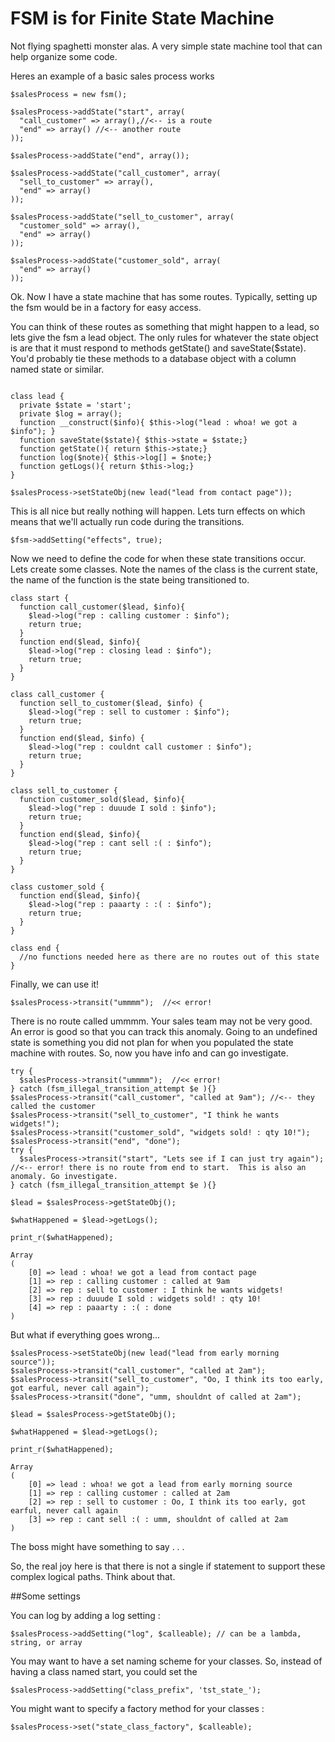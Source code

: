 # FSM is for Finite State Machine
Not flying spaghetti monster alas. A very simple state machine tool that can help organize some code.

Heres an example of a basic sales process works
```
$salesProcess = new fsm();

$salesProcess->addState("start", array(
  "call_customer" => array(),//<-- is a route
  "end" => array() //<-- another route
));

$salesProcess->addState("end", array());

$salesProcess->addState("call_customer", array(
  "sell_to_customer" => array(),
  "end" => array()
));

$salesProcess->addState("sell_to_customer", array(
  "customer_sold" => array(),
  "end" => array()
));

$salesProcess->addState("customer_sold", array(
  "end" => array()
));
```  
Ok. Now I have a state machine that has some routes. Typically, setting up the fsm would be in a factory for easy access.

You can think of these routes as something that might happen to a lead, so lets give the fsm a lead object.  The only rules for whatever the state object is are that it must respond to methods getState() and saveState($state).  You'd probably tie these methods to a database object with a column named state or similar.
```

class lead {
  private $state = 'start';
  private $log = array();
  function __construct($info){ $this->log("lead : whoa! we got a $info"); }
  function saveState($state){ $this->state = $state;}
  function getState(){ return $this->state;}
  function log($note){ $this->log[] = $note;}
  function getLogs(){ return $this->log;}
}

$salesProcess->setStateObj(new lead("lead from contact page"));
```
This is all nice but really nothing will happen. Lets turn effects on which means that we'll actually run code during the transitions.
```
$fsm->addSetting("effects", true);
```
Now we need to define the code for when these state transitions occur. Lets create some classes. Note the names of the class is the current state, the name of the function is the state being transitioned to.
```
class start {
  function call_customer($lead, $info){
    $lead->log("rep : calling customer : $info");
    return true;
  }
  function end($lead, $info){
    $lead->log("rep : closing lead : $info");
    return true;
  }
}

class call_customer {
  function sell_to_customer($lead, $info) {
    $lead->log("rep : sell to customer : $info");
    return true;
  }
  function end($lead, $info) {
    $lead->log("rep : couldnt call customer : $info");
    return true;
  }
}

class sell_to_customer {
  function customer_sold($lead, $info){
    $lead->log("rep : duuude I sold : $info");
    return true;
  }
  function end($lead, $info){
    $lead->log("rep : cant sell :( : $info");
    return true;
  }
}

class customer_sold {
  function end($lead, $info){
    $lead->log("rep : paaarty : :( : $info");
    return true;
  }
}

class end {
  //no functions needed here as there are no routes out of this state
}

```

Finally, we can use it!
```
$salesProcess->transit("ummmm");  //<< error!
```
There is no route called ummmm. Your sales team may not be very good. An error is good so that you can track this anomaly. Going to an undefined state is something you did not plan for when you populated the state machine with routes.  So, now you have info and can go investigate.
```
try {
  $salesProcess->transit("ummmm");  //<< error!
} catch (fsm_illegal_transition_attempt $e ){}
$salesProcess->transit("call_customer", "called at 9am"); //<-- they called the customer
$salesProcess->transit("sell_to_customer", "I think he wants widgets!");
$salesProcess->transit("customer_sold", "widgets sold! : qty 10!");
$salesProcess->transit("end", "done"); 
try {
  $salesProcess->transit("start", "Lets see if I can just try again"); //<-- error! there is no route from end to start.  This is also an anomaly. Go investigate.
} catch (fsm_illegal_transition_attempt $e ){}

$lead = $salesProcess->getStateObj();

$whatHappened = $lead->getLogs();

print_r($whatHappened);

Array
(
    [0] => lead : whoa! we got a lead from contact page
    [1] => rep : calling customer : called at 9am
    [2] => rep : sell to customer : I think he wants widgets!
    [3] => rep : duuude I sold : widgets sold! : qty 10!
    [4] => rep : paaarty : :( : done
)
```
But what if everything goes wrong...
```
$salesProcess->setStateObj(new lead("lead from early morning source"));
$salesProcess->transit("call_customer", "called at 2am");
$salesProcess->transit("sell_to_customer", "Oo, I think its too early, got earful, never call again");
$salesProcess->transit("done", "umm, shouldnt of called at 2am");

$lead = $salesProcess->getStateObj();

$whatHappened = $lead->getLogs();

print_r($whatHappened);

Array
(
    [0] => lead : whoa! we got a lead from early morning source
    [1] => rep : calling customer : called at 2am
    [2] => rep : sell to customer : Oo, I think its too early, got earful, never call again
    [3] => rep : cant sell :( : umm, shouldnt of called at 2am
)
```
The boss might have something to say . . .

So, the real joy here is that there is not a single if statement to support these complex logical paths. Think about that.

##Some settings

You can log by adding a log setting :
```
$salesProcess->addSetting("log", $calleable); // can be a lambda, string, or array
```

You may want to have a set naming scheme for your classes. So, instead of having a class named start, you could set the
```
$salesProcess->addSetting("class_prefix", 'tst_state_');
```

You might want to specify a factory method for your classes :
```
$salesProcess->set("state_class_factory", $calleable);
```